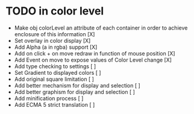 # TODO in color level

- Make obj colorLevel an attribute of each container in order to achieve enclosure of this information [X]
- Set overlay in color display [X]
- Add Alpha (a in rgba) support [X]
- Add on click + on move redraw in function of mouse position [X]
- Add Event on move to expose values of Color Level change [X]
- Add type checking to settings [ ]
- Set Gradient to displayed colors [ ]
- Add original square limitation [ ]
- Add better mechanism for display and selection [ ]
- Add better graphism for display and selection [ ]
- Add minification process [ ]
- Add ECMA 5 strict translation [ ]